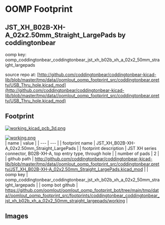 # OOMP Footprint  
## JST_XH_B02B-XH-A_02x2.50mm_Straight_LargePads  by coddingtonbear  
  
oomp key: oomp_coddingtonbear_coddingtonbear_jst_xh_b02b_xh_a_02x2_50mm_straight_largepads  
  
source repo at: [http://github.com/coddingtonbear/coddingtonbear-kicad-lib/blob/master/tmp/data//oomlout_oomp_footprint_src/coddingtonbear.pretty/USB_Thru_hole.kicad_mod](http://github.com/coddingtonbear/coddingtonbear-kicad-lib/blob/master/tmp/data//oomlout_oomp_footprint_src/coddingtonbear.pretty/USB_Thru_hole.kicad_mod)  
## Footprint  
  
[![working_kicad_pcb_3d.png](working_kicad_pcb_3d_600.png)](working_kicad_pcb_3d.png)  
  
[![working.png](working_600.png)](working.png)  
| name | value | 
| --- | --- | 
| footprint name | JST_XH_B02B-XH-A_02x2.50mm_Straight_LargePads | 
| footprint description | JST XH series connector, B02B-XH-A, top entry type, through hole | 
| number of pads | 2 | 
| github path | http://github.com/coddingtonbear/coddingtonbear-kicad-lib/blob/master/tmp/data//oomlout_oomp_footprint_src/coddingtonbear.pretty/JST_XH_B02B-XH-A_02x2.50mm_Straight_LargePads.kicad_mod | 
| oomp key | oomp_coddingtonbear_coddingtonbear_jst_xh_b02b_xh_a_02x2_50mm_straight_largepads | 
| oomp bot github | https://github.com/oomlout/oomlout_oomp_footprint_bot/tree/main/tmp/data//oomlout_oomp_footprint_src/footprints/coddingtonbear_coddingtonbear_jst_xh_b02b_xh_a_02x2_50mm_straight_largepads/working | 
## Images  
